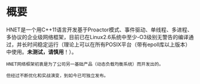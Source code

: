 # 概要

HNET是一个用C++11语言开发基于Proactor模式、事件驱动、单线程、多进程、多协议的企业级网络框架，目前已在Linux2.6系统中至少-O3级别无警告的编译通过，并长时间稳定运行（理论上可以在所有POSIX平台（带有epoll库以上版本）中使用。**未测试，请慎用**！）。

```
HNET网络框架初衷是为了公司另一基础产品（动态负载均衡系统）而开发出的。

但经过不断优化和实战演变，到如今已可独立发布。
```

